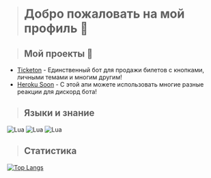 > # Добро пожаловать на мой профиль 👋

> ## Мой проекты 🌱
- [Ticketon](https://discord.gg/jDQP4suHNF) - Единственный бот для продажи билетов с кнопками, личными темами и многим другим!
- [Heroku Soon](https://discord.gg/jDQP4suHNF) - С этой апи можете использовать многие разные реакции для дискорд бота!

> ## Языки и знание
![Lua](https://camo.githubusercontent.com/d1ceb21cee03559b438d070b9a0f8357e53bbb4524823188d12a0ed0ca42358e/68747470733a2f2f736869656c64732e696f2f62616467652f2d507974686f6e2d3039303930393f7374796c653d666f722d7468652d6261646765266c6f676f3d707974686f6e)
![Lua](https://camo.githubusercontent.com/b7ebd3c0778a0aaff4b156604f1a8653f32a4d2f17d7f947ed7f4131e1c1b8b8/68747470733a2f2f736869656c64732e696f2f62616467652f2d547970655363726970742d3039303930393f7374796c653d666f722d7468652d6261646765266c6f676f3d74797065736372697074)
![Lua](https://camo.githubusercontent.com/449c7021f7fa4dc4c4684f7a3599de76c1cd4a36cfbf90a8c0b2e0d15783a132/68747470733a2f2f736869656c64732e696f2f62616467652f2d4d6f6e676f2e64622d3039303930393f7374796c653d666f722d7468652d6261646765266c6f676f3d6d6f6e676f6462)
> ## Cтатистика
[![Top Langs](https://github-readme-stats.vercel.app/api/top-langs/?username=anuraghazra&layout=compact)](https://github.com/anuraghazra/github-readme-stats)
